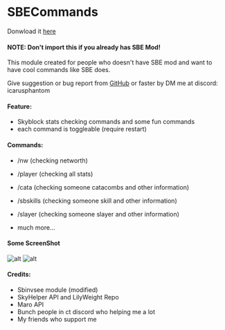 # SBECommands

Donwload it [here](https://www.chattriggers.com/modules/v/SBECommands)
#### NOTE: Don't import this if you already has SBE Mod!
This module created for people who doesn't have SBE mod and want to have cool commands like SBE does.

Give suggestion or bug report from [GitHub](https://github.com/SaegusaMayumi1234/SBECommands) or faster by DM me at discord: icarusphantom

#### Feature:
- Skyblock stats checking commands and some fun commands
- each command is toggleable (require restart)

#### Commands:
- /nw (checking networth)
- /player (checking all stats)
- /cata (checking someone catacombs and other information)
- /sbskills (checking someone skill and other information)
- /slayer (checking someone slayer and other information)

- much more...

#### Some ScreenShot
![alt](https://i.imgur.com/0kTVGRu.png)
![alt](https://i.imgur.com/HQqlU8g.png)

#### Credits:
- Sbinvsee module (modified)
- SkyHelper API and LilyWeight Repo
- Maro API
- Bunch people in ct discord who helping me a lot
- My friends who support me
